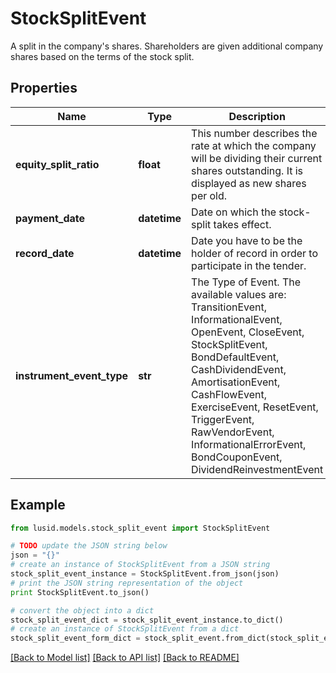 # StockSplitEvent

A split in the company's shares. Shareholders are given additional company shares based on the terms of the stock split.

## Properties
Name | Type | Description | Notes
------------ | ------------- | ------------- | -------------
**equity_split_ratio** | **float** | This number describes the rate at which the company will be dividing their current shares outstanding. It is displayed as new shares per old. | 
**payment_date** | **datetime** | Date on which the stock-split takes effect. | 
**record_date** | **datetime** | Date you have to be the holder of record in order to participate in the tender. | 
**instrument_event_type** | **str** | The Type of Event. The available values are: TransitionEvent, InformationalEvent, OpenEvent, CloseEvent, StockSplitEvent, BondDefaultEvent, CashDividendEvent, AmortisationEvent, CashFlowEvent, ExerciseEvent, ResetEvent, TriggerEvent, RawVendorEvent, InformationalErrorEvent, BondCouponEvent, DividendReinvestmentEvent | 

## Example

```python
from lusid.models.stock_split_event import StockSplitEvent

# TODO update the JSON string below
json = "{}"
# create an instance of StockSplitEvent from a JSON string
stock_split_event_instance = StockSplitEvent.from_json(json)
# print the JSON string representation of the object
print StockSplitEvent.to_json()

# convert the object into a dict
stock_split_event_dict = stock_split_event_instance.to_dict()
# create an instance of StockSplitEvent from a dict
stock_split_event_form_dict = stock_split_event.from_dict(stock_split_event_dict)
```
[[Back to Model list]](../README.md#documentation-for-models) [[Back to API list]](../README.md#documentation-for-api-endpoints) [[Back to README]](../README.md)


